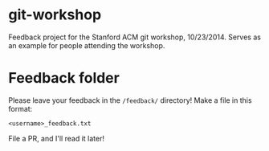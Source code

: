 git-workshop
============

Feedback project for the Stanford ACM git workshop, 10/23/2014. Serves as an example for people
attending the workshop.

# Feedback folder

Please leave your feedback in the `/feedback/` directory!  Make a file in this format:

```
<username>_feedback.txt
```

File a PR, and I'll read it later!
